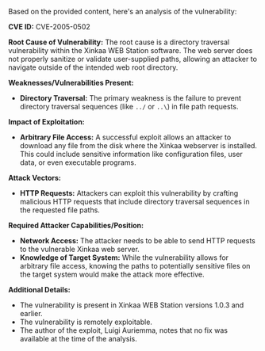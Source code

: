 Based on the provided content, here's an analysis of the vulnerability:

**CVE ID:** CVE-2005-0502

**Root Cause of Vulnerability:**
The root cause is a directory traversal vulnerability within the Xinkaa WEB Station software. The web server does not properly sanitize or validate user-supplied paths, allowing an attacker to navigate outside of the intended web root directory.

**Weaknesses/Vulnerabilities Present:**
- **Directory Traversal:** The primary weakness is the failure to prevent directory traversal sequences (like `../` or `..\`) in file path requests.

**Impact of Exploitation:**
- **Arbitrary File Access:** A successful exploit allows an attacker to download any file from the disk where the Xinkaa webserver is installed. This could include sensitive information like configuration files, user data, or even executable programs.

**Attack Vectors:**
- **HTTP Requests:** Attackers can exploit this vulnerability by crafting malicious HTTP requests that include directory traversal sequences in the requested file paths.

**Required Attacker Capabilities/Position:**
- **Network Access:** The attacker needs to be able to send HTTP requests to the vulnerable Xinkaa web server.
- **Knowledge of Target System:** While the vulnerability allows for arbitrary file access, knowing the paths to potentially sensitive files on the target system would make the attack more effective.

**Additional Details:**

*   The vulnerability is present in Xinkaa WEB Station versions 1.0.3 and earlier.
*   The vulnerability is remotely exploitable.
*   The author of the exploit, Luigi Auriemma, notes that no fix was available at the time of the analysis.
